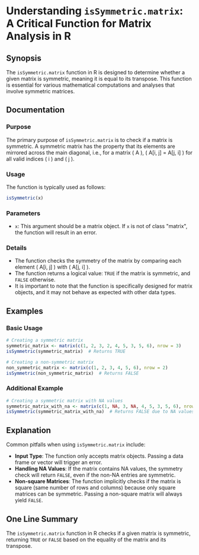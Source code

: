 <!--
Meta Description: # Understanding `isSymmetric.matrix`: A Critical Function for Matrix Analysis in R ## Synopsis The `isSymmetric.matrix` function in R is designed to d...
Meta Keywords: matrix, function, symmetric, issymmetric, false
-->

# Understanding `isSymmetric.matrix`: A Critical Function for Matrix Analysis in R

## Synopsis
The `isSymmetric.matrix` function in R is designed to determine whether a given matrix is symmetric, meaning it is equal to its transpose. This function is essential for various mathematical computations and analyses that involve symmetric matrices.

## Documentation

### Purpose
The primary purpose of `isSymmetric.matrix` is to check if a matrix is symmetric. A symmetric matrix has the property that its elements are mirrored across the main diagonal, i.e., for a matrix \( A \), \( A[i, j] = A[j, i] \) for all valid indices \( i \) and \( j \).

### Usage
The function is typically used as follows:

```R
isSymmetric(x)
```

### Parameters
- `x`: This argument should be a matrix object. If `x` is not of class "matrix", the function will result in an error.

### Details
- The function checks the symmetry of the matrix by comparing each element \( A[i, j] \) with \( A[j, i] \).
- The function returns a logical value: `TRUE` if the matrix is symmetric, and `FALSE` otherwise.
- It is important to note that the function is specifically designed for matrix objects, and it may not behave as expected with other data types.

## Examples

### Basic Usage
```R
# Creating a symmetric matrix
symmetric_matrix <- matrix(c(1, 2, 3, 2, 4, 5, 3, 5, 6), nrow = 3)
isSymmetric(symmetric_matrix)  # Returns TRUE

# Creating a non-symmetric matrix
non_symmetric_matrix <- matrix(c(1, 2, 3, 4, 5, 6), nrow = 2)
isSymmetric(non_symmetric_matrix)  # Returns FALSE
```

### Additional Example
```R
# Creating a symmetric matrix with NA values
symmetric_matrix_with_na <- matrix(c(1, NA, 3, NA, 4, 5, 3, 5, 6), nrow = 3)
isSymmetric(symmetric_matrix_with_na)  # Returns FALSE due to NA values
```

## Explanation
Common pitfalls when using `isSymmetric.matrix` include:

- **Input Type**: The function only accepts matrix objects. Passing a data frame or vector will trigger an error.
- **Handling NA Values**: If the matrix contains NA values, the symmetry check will return `FALSE`, even if the non-NA entries are symmetric.
- **Non-square Matrices**: The function implicitly checks if the matrix is square (same number of rows and columns) because only square matrices can be symmetric. Passing a non-square matrix will always yield `FALSE`.

## One Line Summary
The `isSymmetric.matrix` function in R checks if a given matrix is symmetric, returning `TRUE` or `FALSE` based on the equality of the matrix and its transpose.